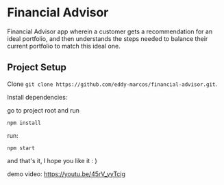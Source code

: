 # Financial Advisor

Financial Advisor app wherein a customer gets a recommendation for an ideal portfolio, and then understands the steps needed to balance their current portfolio to match this ideal one.

## Project Setup

Clone
 `git clone https://github.com/eddy-marcos/financial-advisor.git`.

Install dependencies: 

go to project root and run

`npm install`

run:

`npm start`


and that's it, I hope you like it : )


demo video:
https://youtu.be/45rV_yyTcig

